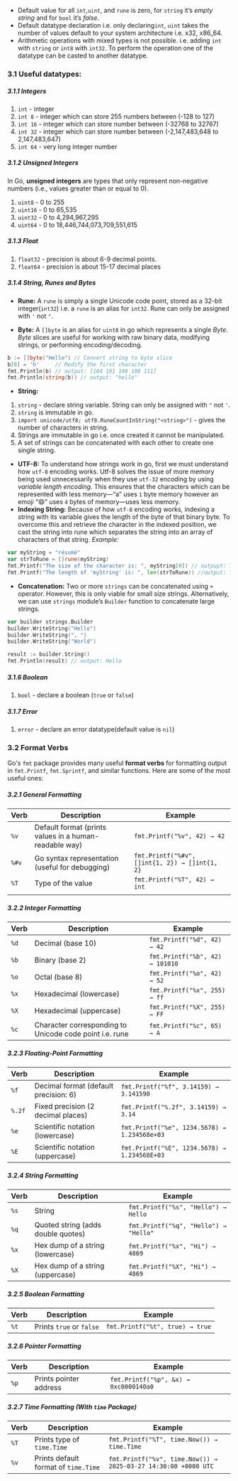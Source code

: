 - Default value for all `int`,`uint`, and `rune` is zero, for `string` it’s *empty string* and for `bool` it’s *false*.
- Default datatype declaration i.e. only declaring`int`, `uint` takes the number of values default to your system architecture i.e. x32, x86_64.
- Arithmetic operations with mixed types is  not possible. i.e. adding `int` with `string` or `int8` with `int32`. To perform the operation one of the datatype can be casted to another datatype.
### 3.1 Useful datatypes:
##### 3.1.1 Integers
1. `int` - integer
2. `int 8` - integer which can store 255 numbers between (-128 to 127)
3. `int 16` - integer which can store number between (-32768 to 32767)
4. `int 32` - integer which can store number between (-2,147,483,648 to 2,147,483,647)
5. `int 64` - very long integer number

##### 3.1.2 Unsigned Integers
In Go, **unsigned integers** are types that only represent non-negative numbers (i.e., values greater than or equal to 0).
1. `uint8` - 0 to 255
2. `uint16` - 0 to 65,535
3. `uint32` - 0 to 4,294,967,295
4. `uint64` - 0 to 18,446,744,073,709,551,615

##### 3.1.3 Float
1. `float32` - precision is about 6-9 decimal points.
2. `float64` - precision is about 15-17 decimal places

##### 3.1.4 String, Runes and Bytes
- **Rune:**
 A `rune` is simply a single Unicode code point, stored as a 32-bit integer(`int32`) i.e. a `rune` is an alias for `int32`. Rune can only be assigned with `'` not `"`.

- **Byte:**
A `[]byte` is an alias for `uint8` in go which represents a single *Byte*. *Byte* slices are useful for working with raw binary data, modifying strings, or performing encoding/decoding.
```Go
b := []byte("Hello") // Convert string to byte slice
b[0] = 'h'     // Modify the first character
fmt.Println(b) // output: [104 101 108 108 111]
fmt.Println(string(b)) // output: "hello"
```

- **String:**
1. `string` - declare string variable. String can only be assigned with `"` not `'`.
2. `string` is immutable in go.
3. `import unicode/utf8; utf8.RuneCountInString("<string>")` - gives the number of characters in string.
4. Strings are immutable in go i.e. once created it cannot be manipulated.
5. A set of strings can be concatenated with each other to create one single string.
- **UTF-8:**
To understand how strings work in go, first we must understand how `utf-8` encoding works. Utf-8 solves the issue of more memory being used unnecessarily  when they use `utf-32` encoding by using *variable length encoding*. This ensures that the characters which can be represented with less memory—“a” uses `1` byte memory however an emoji “😄” uses `4` bytes of memory—uses less memory. 
- **Indexing String:**
Because of how `utf-8` encoding works, indexing a string with its variable gives the length of the byte of that binary byte. To overcome this and retrieve the character in the indexed position, we cast the string into rune which separates the string into an array of characters of that string.
*Example:*
```Go
var myString = "résumé"
var strToRune = []rune(myString)
fmt.Printf("The size of the character is: ", myString[0]) // outpupt: The size of the character is:  114
fmt.Printf("The length of 'myString' is: ", len(strToRune)) //output: The length of 'myString' is:  6
```

- **Concatenation:**
Two or more `strings` can be concatenated using `+` operator. However, this is only viable for small size strings. Alternatively, we can use `strings` module’s `Builder` function to concatenate large strings.
```Go
var builder strings.Builder
builder.WriteString("Hello")
builder.WriteString(", ")
builder.WriteString("World")

result := builder.String()
fmt.Println(result) // output: Hello
```

##### 3.1.6 Boolean
1. `bool` - declare a boolean (`true` or `false`)

##### 3.1.7 Error
1. `error` - declare an error datatype(default value is `nil`)


 ### 3.2 Format Verbs
 Go's `fmt` package provides many useful **format verbs** for formatting output in `fmt.Printf`, `fmt.Sprintf`, and similar functions. Here are some of the most useful ones:
##### 3.2.1 General Formatting

| Verb  | Description                                            | Example                                        |
| ----- | ------------------------------------------------------ | ---------------------------------------------- |
| `%v`  | Default format (prints values in a human-readable way) | `fmt.Printf("%v", 42) → 42`                    |
| `%#v` | Go syntax representation (useful for debugging)        | `fmt.Printf("%#v", []int{1, 2}) → []int{1, 2}` |
| `%T`  | Type of the value                                      | `fmt.Printf("%T", 42) → int`                   |
|       |                                                        |                                                |

##### 3.2.2 Integer Formatting

| Verb | Description                                             | Example                         |
| ---- | ------------------------------------------------------- | ------------------------------- |
| `%d` | Decimal (base 10)                                       | `fmt.Printf("%d", 42) → 42`     |
| `%b` | Binary (base 2)                                         | `fmt.Printf("%b", 42) → 101010` |
| `%o` | Octal (base 8)                                          | `fmt.Printf("%o", 42) → 52`     |
| `%x` | Hexadecimal (lowercase)                                 | `fmt.Printf("%x", 255) → ff`    |
| `%X` | Hexadecimal (uppercase)                                 | `fmt.Printf("%X", 255) → FF`    |
| `%c` | Character corresponding to Unicode code point i.e. rune | `fmt.Printf("%c", 65) → A`      |
##### 3.2.3 Floating-Point Formatting

| Verb   | Description                           | Example                                      |
| ------ | ------------------------------------- | -------------------------------------------- |
| `%f`   | Decimal format (default precision: 6) | `fmt.Printf("%f", 3.14159) → 3.141590`       |
| `%.2f` | Fixed precision (2 decimal places)    | `fmt.Printf("%.2f", 3.14159) → 3.14`         |
| `%e`   | Scientific notation (lowercase)       | `fmt.Printf("%e", 1234.5678) → 1.234568e+03` |
| `%E`   | Scientific notation (uppercase)       | `fmt.Printf("%E", 1234.5678) → 1.234568E+03` |
##### 3.2.4 String Formatting

| Verb | Description                        | Example                               |
| ---- | ---------------------------------- | ------------------------------------- |
| `%s` | String                             | `fmt.Printf("%s", "Hello") → Hello`   |
| `%q` | Quoted string (adds double quotes) | `fmt.Printf("%q", "Hello") → "Hello"` |
| `%x` | Hex dump of a string (lowercase)   | `fmt.Printf("%x", "Hi") → 4869`       |
| `%X` | Hex dump of a string (uppercase)   | `fmt.Printf("%X", "Hi") → 4869`       |
##### 3.2.5 Boolean Formatting

| Verb | Description              | Example                         |
| ---- | ------------------------ | ------------------------------- |
| `%t` | Prints `true` or `false` | `fmt.Printf("%t", true) → true` |
##### 3.2.6 Pointer Formatting

| Verb | Description            | Example                               |
| ---- | ---------------------- | ------------------------------------- |
| `%p` | Prints pointer address | `fmt.Printf("%p", &x) → 0xc0000140a0` |

##### 3.2.7 Time Formatting (With `time` Package)

| Verb | Description                          | Example                                                        |
| ---- | ------------------------------------ | -------------------------------------------------------------- |
| `%T` | Prints type of `time.Time`           | `fmt.Printf("%T", time.Now()) → time.Time`                     |
| `%v` | Prints default format of `time.Time` | `fmt.Printf("%v", time.Now()) → 2025-03-27 14:30:00 +0000 UTC` |
